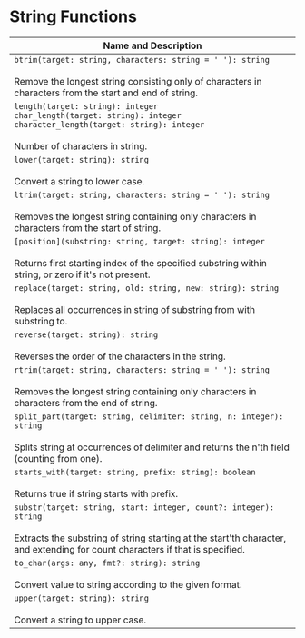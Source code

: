 # String Functions

| Name and Description |
| --- |
| `btrim(target: string, characters: string = ' '): string`<br /><br /> Remove the longest string consisting only of characters in characters from the start and end of string. |
| `length(target: string): integer`<br />`char_length(target: string): integer`<br />`character_length(target: string): integer`<br /><br /> Number of characters in string. |
| `lower(target: string): string`<br /><br /> Convert a string to lower case. |
| `ltrim(target: string, characters: string = ' '): string`<br /><br /> Removes the longest string containing only characters in characters from the start of string. |
| `[position](substring: string, target: string): integer`<br /><br /> Returns first starting index of the specified substring within string, or zero if it's not present. |
| `replace(target: string, old: string, new: string): string`<br /><br /> Replaces all occurrences in string of substring from with substring to. |
| `reverse(target: string): string`<br /><br /> Reverses the order of the characters in the string. |
| `rtrim(target: string, characters: string = ' '): string`<br /><br /> Removes the longest string containing only characters in characters from the end of string. |
| `split_part(target: string, delimiter: string, n: integer): string`<br /><br /> Splits string at occurrences of delimiter and returns the n'th field (counting from one). |
| `starts_with(target: string, prefix: string): boolean`<br /><br /> Returns true if string starts with prefix. |
| `substr(target: string, start: integer, count?: integer): string`<br /><br /> Extracts the substring of string starting at the start'th character, and extending for count characters if that is specified. |
| `to_char(args: any, fmt?: string): string`<br /><br /> Convert value to string according to the given format. |
| `upper(target: string): string`<br /><br /> Convert a string to upper case. |
